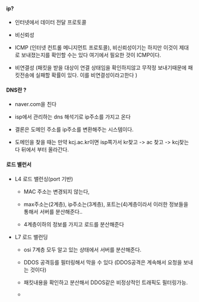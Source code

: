 

#### ip?

- 인터넷에서 데이터 전달 프로토콜


- 비신뢰성

- ICMP (인터넷 컨트롤 메니지먼트 프로토콜), 비신뢰성이기는 하지만 이것이 제대로 보내졌는지를 확인할 수는 있다 여기에서 필요한 것이 ICMP이다. 

-  비연결성  (패킷을 받을 대상이 연결 상태임을 확인하지않고 무작정 보내기때문에  패킷전송에 실패할 확률이 있다. 이를 비연결성이라고한다 )



#### DNS란 ? 

- naver.com을 친다

- isp에서 관리하는 dns 해석기로 ip주소를 가지고 온다

- 결론은 도메인 주소를 ip주소를 변환해주는 시스템이다.

- 도메인을 찾을 때는 만약  kcj.ac.kr이면 isp쪽가서 kr찾고 -> ac 찾고 -> kcj찾는다 뒤에서 부터 올라간다.



#### 로드 밸런서 


- L4 로드 밸런싱(port 기반)

	- MAC 주소는 변경되지 않는다, 
    
    - max주소는(2계층), ip주소는(3계층), 포트는(4)계층이라서 이러한 정보들을 통해서 서버를 분산해준다..
    
    - 4계층이하의 정보를 가지고 로드를 분산해준다


- L7 로드 밸런딩


	- osi 7계층 모두 알고 있는 상태에서 서버를 분산해준다.
    
    
    -  DDOS 공격등를 필터링해서 막을 수 있다 (DDOS공격은 계속해서 요청을 보내는 것이다)
    
    -  패킷내용을 확인하고 분산해서 DDOS같은 비정상적인 트래픽도 필터링가능.
    
    - 